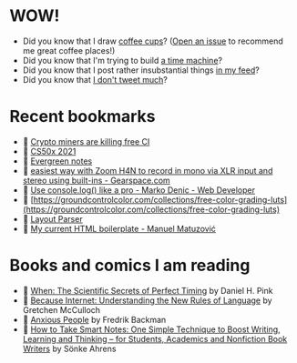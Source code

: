# WOW!

- Did you know that I draw [coffee cups](https://papercups.mamuso.net/)? ([Open an issue](https://github.com/mamuso/papercups/issues) to recommend me great coffee places!)
- Did you know that I'm trying to build [a time machine](https://github.com/mamuso/fluxcapacitor)?
- Did you know that I post rather insubstantial things [in my feed](https://feed.mamuso.net/)?
- Did you know that [I don't tweet much](https://twitter.com/mamuso)?

# Recent bookmarks

- 👀 [Crypto miners are killing free CI](https://layerci.com/blog/crypto-miners-are-killing-free-ci/)
- 👀 [CS50x 2021](https://cs50.harvard.edu/x/2021/)
- 👀 [Evergreen notes](https://notes.andymatuschak.org/Evergreen_notes)
- 👀 [easiest way with Zoom H4N to record in mono via XLR input and stereo using built-ins - Gearspace.com](https://gearspace.com/board/newbie-audio-engineering-production-question-zone/645682-easiest-way-zoom-h4n-record-mono-via-xlr-input-stereo-using-built-ins.html)
- 👀 [Use console.log() like a pro - Marko Denic - Web Developer](https://markodenic.com/use-console-log-like-a-pro/)
- 👀 [https://groundcontrolcolor.com/collections/free-color-grading-luts](https://groundcontrolcolor.com/collections/free-color-grading-luts)
- 👀 [Layout Parser](https://layout-parser.github.io/)
- 👀 [My current HTML boilerplate - Manuel Matuzović](https://www.matuzo.at/blog/html-boilerplate/)


# Books and comics I am reading

- 📘 [When: The Scientific Secrets of Perfect Timing](https://www.goodreads.com/book/show/35786699) by Daniel H. Pink
- 📘 [Because Internet: Understanding the New Rules of Language](https://www.goodreads.com/book/show/37834053) by Gretchen McCulloch
- 📘 [Anxious People](https://www.goodreads.com/book/show/49534036) by Fredrik Backman
- 📘 [How to Take Smart Notes: One Simple Technique to Boost Writing, Learning and Thinking – for Students, Academics and Nonfiction Book Writers](https://www.goodreads.com/book/show/34507927) by Sönke Ahrens

